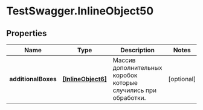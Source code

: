# TestSwagger.InlineObject50

## Properties

Name | Type | Description | Notes
------------ | ------------- | ------------- | -------------
**additionalBoxes** | [**[InlineObject6]**](InlineObject6.md) | Массив дополнительных коробок которые случились при обработки. | [optional] 


